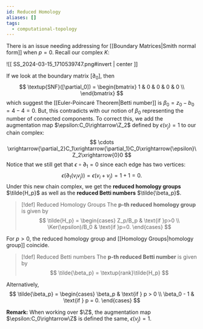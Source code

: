 ```yaml
---
id: Reduced Homology
aliases: []
tags:
  - computational-topology
---
```


There is an issue needing addressing for [[Boundary Matrices|Smith normal form]] when $p=0$. Recall our complex $K$:

![[ SS_2024-03-15_1710539747.png#invert | center ]]

If we look at the boundary matrix $[\partial_0]$, then
$$
    \textup{SNF}([\partial_0]) = \begin{bmatrix}
        1 & 0 & 0 & 0 & 0 \\
    \end{bmatrix}
$$
which suggest the [[Euler-Poincaré Theorem|Betti number]] is $\beta_0=z_0-b_0=4-4=0$. But, this contradicts with our notion of $\beta_0$ representing the number of connected components. To correct this, we add the augmentation map $\epsilon:C_0\rightarrow\Z_2$ defined by $\epsilon(v_j)=1$ to our chain complex:
$$
    \cdots \xrightarrow{\partial_2}C_1\xrightarrow{\partial_1}C_0\xrightarrow{\epsilon}\Z_2\xrightarrow{0}0
$$
Notice that we still get that $\epsilon\circ\partial_1=0$ since each edge has two vertices:
$$
    \epsilon(\partial_1(v_iv_j)) = \epsilon(v_i + v_j) = 1 + 1 = 0.
$$
Under this new chain complex, we get the **reduced homology groups** $\tilde{H_p}$ as well as the **reduced Betti numbers** $\tilde{\beta_p}$.

> [!def] Reduced Homology Groups
> The **p-th reduced homology group** is given by 
> $$
>   \tilde{H_p} = \begin{cases}
>       Z_p/B_p & \text{if }p>0 \\
>       \Ker(\epsilon)/B_0 & \text{if }p=0.
>   \end{cases}
> $$

For $p>0$, the reduced homology group and [[Homology Groups|homology group]] coincide.

> [!def] Reduced Betti numbers
> The **p-th reduced Betti number** is given by
> $$
>   \tilde{\beta_p} = \textup{rank}\tilde{H_p}
> $$

Alternatively,
$$
    \tilde{\beta_p} = \begin{cases}
        \beta_p & \text{if } p > 0 \\
        \beta_0 - 1 & \text{if } p = 0.
    \end{cases}
$$

**Remark:** When working over $\Z$, the augmentation map $\epsilon:C_0\rightarrow\Z$ is defined the same, $\epsilon(v_j)=1$.
